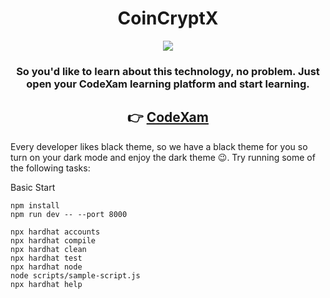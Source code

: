<h1 align="center"> CoinCryptX </h1>

<p align="center">
        <img src="https://media3.giphy.com/media/hK61m7SawMkqUcyLg1/giphy.gif"/>
        </p>

<div align="center"> <h3>So you'd like to learn about this technology, no problem. Just open your CodeXam learning platform and start learning.</h3> 
</div>

<div align="center" >

<h2> 👉 <a href="https://code-xam.vercel.app/docs/project/blockchain/ccx">CodeXam</a> </h2>
</div>

Every developer likes black theme, so we have a black theme for you so turn on your dark mode and enjoy the dark theme 😉.
Try running some of the following tasks:

Basic Start 

```
npm install
npm run dev -- --port 8000

```

```shell
npx hardhat accounts
npx hardhat compile
npx hardhat clean
npx hardhat test
npx hardhat node
node scripts/sample-script.js
npx hardhat help
```
